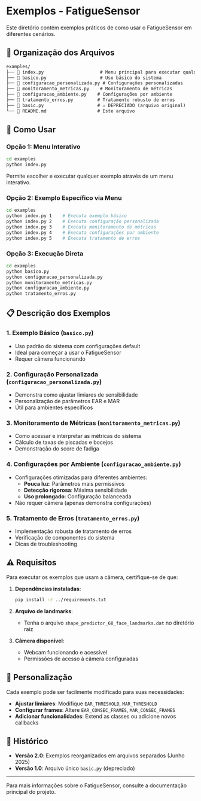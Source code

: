 # Exemplos - FatigueSensor

Este diretório contém exemplos práticos de como usar o FatigueSensor em diferentes cenários.

## 📁 Organização dos Arquivos

```txt
examples/
├── 📄 index.py                     # Menu principal para executar qualquer exemplo
├── 📄 basico.py                    # Uso básico do sistema
├── 📄 configuracao_personalizada.py # Configurações personalizadas
├── 📄 monitoramento_metricas.py    # Monitoramento de métricas
├── 📄 configuracao_ambiente.py    # Configurações por ambiente
├── 📄 tratamento_erros.py         # Tratamento robusto de erros
├── 📄 basic.py                    # ⚠️ DEPRECIADO (arquivo original)
└── 📄 README.md                   # Este arquivo
```

## 🚀 Como Usar

### Opção 1: Menu Interativo

```bash
cd examples
python index.py
```

Permite escolher e executar qualquer exemplo através de um menu interativo.

### Opção 2: Exemplo Específico via Menu

```bash
cd examples
python index.py 1    # Executa exemplo básico
python index.py 2    # Executa configuração personalizada
python index.py 3    # Executa monitoramento de métricas
python index.py 4    # Executa configurações por ambiente
python index.py 5    # Executa tratamento de erros
```

### Opção 3: Execução Direta

```bash
cd examples
python basico.py
python configuracao_personalizada.py
python monitoramento_metricas.py
python configuracao_ambiente.py
python tratamento_erros.py
```

## 📋 Descrição dos Exemplos

### 1. **Exemplo Básico** (`basico.py`)

- Uso padrão do sistema com configurações default
- Ideal para começar a usar o FatigueSensor
- Requer câmera funcionando

### 2. **Configuração Personalizada** (`configuracao_personalizada.py`)

- Demonstra como ajustar limiares de sensibilidade
- Personalização de parâmetros EAR e MAR
- Útil para ambientes específicos

### 3. **Monitoramento de Métricas** (`monitoramento_metricas.py`)

- Como acessar e interpretar as métricas do sistema
- Cálculo de taxas de piscadas e bocejos
- Demonstração do score de fadiga

### 4. **Configurações por Ambiente** (`configuracao_ambiente.py`)

- Configurações otimizadas para diferentes ambientes:
  - **Pouca luz**: Parâmetros mais permissivos
  - **Detecção rigorosa**: Máxima sensibilidade
  - **Uso prolongado**: Configuração balanceada
- Não requer câmera (apenas demonstra configurações)

### 5. **Tratamento de Erros** (`tratamento_erros.py`)

- Implementação robusta de tratamento de erros
- Verificação de componentes do sistema
- Dicas de troubleshooting

## ⚠️ Requisitos

Para executar os exemplos que usam a câmera, certifique-se de que:

1. **Dependências instaladas**:

   ```bash
   pip install -r ../requirements.txt
   ```

2. **Arquivo de landmarks**:
   - Tenha o arquivo `shape_predictor_68_face_landmarks.dat` no diretório raiz

3. **Câmera disponível**:
   - Webcam funcionando e acessível
   - Permissões de acesso à câmera configuradas

## 🔧 Personalização

Cada exemplo pode ser facilmente modificado para suas necessidades:

- **Ajustar limiares**: Modifique `EAR_THRESHOLD`, `MAR_THRESHOLD`
- **Configurar frames**: Altere `EAR_CONSEC_FRAMES`, `MAR_CONSEC_FRAMES`
- **Adicionar funcionalidades**: Extend as classes ou adicione novos callbacks

## 📝 Histórico

- **Versão 2.0**: Exemplos reorganizados em arquivos separados (Junho 2025)
- **Versão 1.0**: Arquivo único `basic.py` (depreciado)

---

Para mais informações sobre o FatigueSensor, consulte a documentação principal do projeto.
